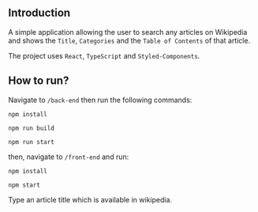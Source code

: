 ## Introduction
A simple application allowing the user to search any articles on Wikipedia and shows the `Title`, `Categories` and the `Table of Contents` of that article.

The project uses `React`, `TypeScript` and `Styled-Components`.

## How to run?
Navigate to `/back-end` then run the following commands:

`npm install`

`npm run build`

`npm run start`

then, navigate to `/front-end` and run:

`npm install`

`npm start`

Type an article title which is available in wikipedia.
